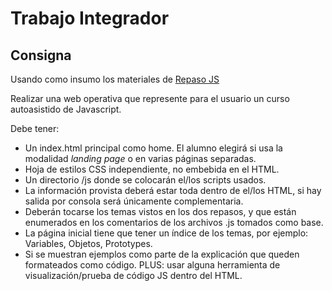 # Trabajo Integrador

## Consigna

Usando como insumo los materiales de [Repaso JS](https://bitbucket.org/evitalinuxera/workspace/projects/UC)

Realizar una web operativa que represente para el usuario un curso autoasistido de Javascript.

Debe tener:

* Un index.html principal como home. El alumno elegirá si usa la modalidad *landing page* o en varias páginas separadas.
* Hoja de estilos CSS independiente, no embebida en el HTML.
* Un directorio /js donde se colocarán el/los scripts usados.
* La información provista deberá estar toda dentro de el/los HTML, si hay salida por consola será únicamente complementaria.
* Deberán tocarse los temas vistos en los dos repasos, y que están enumerados en los comentarios de los archivos .js tomados como base.
* La página inicial tiene que tener un índice de los temas, por ejemplo: Variables, Objetos, Prototypes.
* Si se muestran ejemplos como parte de la explicación que queden formateados como código. PLUS: usar alguna herramienta de visualización/prueba de código JS dentro del HTML.
